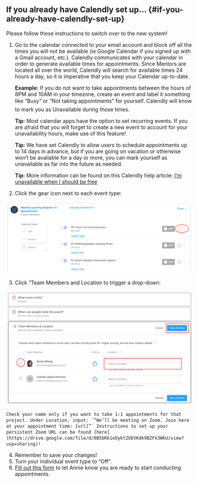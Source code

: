 ## If you already have Calendly set up… {#if-you-already-have-calendly-set-up}

Please follow these instructions to switch over to the new system!

1.  Go to the calendar connected to your email account and block off all the times you will not be available (ie Google Calendar if you signed up with a Gmail account, etc.). Calendly communicates with your calendar in order to generate available times for appointments. Since Mentors are located all over the world, Calendly will search for available times 24 hours a day, so it is imperative that you keep your Calendar up-to-date.

    **Example:** If you do not want to take appointments between the hours of 8PM and 10AM in your timezone, create an event and label it something like ”Busy” or “Not taking appointments” for yourself. Calendly will know to mark you as Unavailable during those times.

    **Tip:** Most calendar apps have the option to set recurring events. If you are afraid that you will forget to create a new event to account for your unavailability hours, make use of this feature!

    **Tip:** We have set Calendly to allow users to schedule appointments up to 14 days in advance, but if you are going on vacation or otherwise won’t be available for a day or more, you can mark yourself as unavailable as far into the future as needed.

    **Tip:** More information can be found on this Calendly help article: [I’m unavailable when I should be free](http://help.calendly.com/article/114-im-unavailable-when-i-should-be-free)

2.  Click the gear icon next to each event type:

![](calendly1.png)

3.  Click “Team Members and Location to trigger a drop-down:

![](calendly2.png)

    Check your name only if you want to take 1:1 appointments for that project. Under Location, input: `“We’ll be meeting on Zoom. Join here at your appointment time: [url]”` Instructions to set up your persistent Zoom URL can be found [here](https://drive.google.com/file/d/0B5bRk1eOyktZUEVKdk9BZFk3WkU/view?usp=sharing)!

4.  Remember to save your changes!
5.  Turn your individual event type to “Off”.
6.  [Fill out this form](https://goo.gl/forms/gh8QmVMB3rE1E7cD2) to let Annie know you are ready to start conducting appointments.